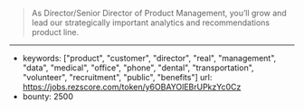 >As Director/Senior Director of Product Management, you’ll grow and lead our strategically important analytics and recommendations product line.
------
- keywords: ["product", "customer", "director", "real", "management", "data", "medical", "office", "phone", "dental", "transportation", "volunteer", "recruitment", "public", "benefits"]
url: https://jobs.rezscore.com/token/y6OBAYOlEBrUPkzYc0Cz
- bounty: 2500
